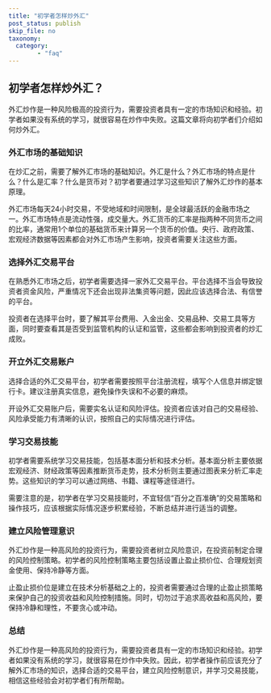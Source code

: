 ```yaml
---
title: "初学者怎样炒外汇"
post_status: publish
skip_file: no
taxonomy:
  category:
        - "faq"
---
```


## 初学者怎样炒外汇？

外汇炒作是一种风险极高的投资行为，需要投资者具有一定的市场知识和经验。初学者如果没有系统的学习，就很容易在炒作中失败。这篇文章将向初学者们介绍如何炒外汇。

### 外汇市场的基础知识

在炒汇之前，需要了解外汇市场的基础知识。外汇是什么？外汇市场的特点是什么？什么是汇率？什么是货币对？初学者要通过学习这些知识了解外汇炒作的基本原理。

外汇市场每天24小时交易，不受地域和时间限制，是全球最活跃的金融市场之一。外汇市场特点是流动性强，成交量大。外汇货币的汇率是指两种不同货币之间的比率，通常用1个单位的基础货币来计算另一个货币的价值。央行、政府政策、宏观经济数据等因素都会对外汇市场产生影响，投资者需要关注这些方面。

### 选择外汇交易平台

在熟悉外汇市场之后，初学者需要选择一家外汇交易平台。平台选择不当会导致投资者资金风险，严重情况下还会出现非法集资等问题，因此应该选择合法、有信誉的平台。

投资者在选择平台时，要了解其平台费用、入金出金、交易品种、交易工具等方面，同时要查看其是否受到监管机构的认证和监管，这些都会影响到投资者的炒汇成败。

### 开立外汇交易账户

选择合适的外汇交易平台，初学者需要按照平台注册流程，填写个人信息并绑定银行卡。建议注册真实信息，避免操作失误和不必要的麻烦。

开设外汇交易账户后，需要实名认证和风险评估。投资者应该对自己的交易经验、风险承受能力有清晰的认识，按照自己的实际情况进行评估。

### 学习交易技能

初学者需要系统学习交易技能，包括基本面分析和技术分析。基本面分析主要依据宏观经济、财经政策等因素推断货币走势，技术分析则主要通过图表来分析汇率走势。这些知识的学习可以通过网络、书籍、课程等途径进行。

需要注意的是，初学者在学习交易技能时，不宜轻信“百分之百准确”的交易策略和操作技巧，应该根据实际情况逐步积累经验，不断总结并进行适当的调整。

### 建立风险管理意识

外汇炒作是一种高风险的投资行为，需要投资者树立风险意识，在投资前制定合理的风险控制策略。初学者的风险控制策略主要包括设置止盈止损价位、合理规划资金使用、保持冷静等方面。

止盈止损价位是建立在技术分析基础之上的，投资者需要通过合理的止盈止损策略来保护自己的投资收益和风险控制措施。同时，切勿过于追求高收益和高风险，要保持冷静和理性，不要贪心或冲动。

### 总结

外汇炒作是一种高风险的投资行为，需要投资者具有一定的市场知识和经验。初学者如果没有系统的学习，就很容易在炒作中失败。因此，初学者操作前应该充分了解外汇市场的知识，选择合适的交易平台，建立风险控制意识，并学习交易技能，相信这些经验会对初学者们有所帮助。
